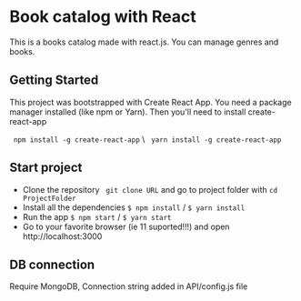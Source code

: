 # Book catalog with React

This is a books catalog made with react.js. You can manage genres and books.

## Getting Started

This project was bootstrapped with Create React App. You need a package manager installed (like npm or Yarn). Then you'll need to install create-react-app

` npm install -g create-react-app` \\ ` yarn install -g create-react-app`

## Start project
  
  - Clone the repository 
  ` git clone URL` and go to project folder with `cd ProjectFolder`
  - Install all the dependencies
  `$ npm install` / `$ yarn install`
  - Run the app 
  `$ npm start` / `$ yarn start`
  - Go to your favorite browser (ie 11 suported!!!) and open http://localhost:3000
## DB connection
Require MongoDB, Connection string added in API/config.js file

